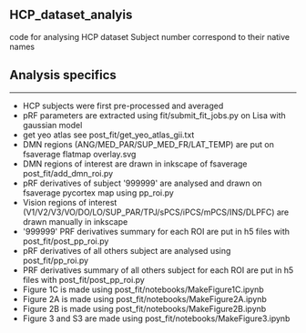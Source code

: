 ## HCP_dataset_analyis

code for analysing HCP dataset
Subject number correspond to their native names

## Analysis specifics
---------------------
- HCP subjects were first pre-processed and averaged
- pRF parameters are extracted using fit/submit_fit_jobs.py on Lisa with gaussian model
- get yeo atlas see post_fit/get_yeo_atlas_gii.txt
- DMN regions (ANG/MED_PAR/SUP_MED_FR/LAT_TEMP) are put on fsaverage flatmap overlay.svg
- DMN regions of interest are drawn in inkscape of fsaverage post_fit/add_dmn_roi.py
- pRF derivatives of subject '999999' are analysed and drawn on fsaverage pycortex map using pp_roi.py
- Vision regions of interest (V1/V2/V3/VO/DO/LO/SUP_PAR/TPJ/sPCS/iPCS/mPCS/INS/DLPFC) are drawn manually in inkscape
- '999999' PRF derivatives summary for each ROI are put in h5 files with post_fit/post_pp_roi.py
- pRF derivatives of all others subject are analysed using post_fit/pp_roi.py
- PRF derivatives summary of all others subject for each ROI are put in h5 files with post_fit/post_pp_roi.py
- Figure 1C is made using post_fit/notebooks/MakeFigure1C.ipynb
- Figure 2A is made using post_fit/notebooks/MakeFigure2A.ipynb
- Figure 2B is made using post_fit/notebooks/MakeFigure2B.ipynb
- Figure 3 and S3 are made using post_fit/notebooks/MakeFigure3.ipynb
